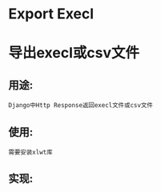 # Export Execl
导出execl或csv文件
====================

用途:
----
    Django中Http Response返回execl文件或csv文件

使用:
----
    需要安装xlwt库


实现:
----

